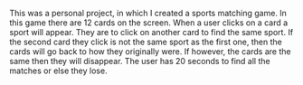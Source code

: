 This was a personal project, in which I created a sports matching game. In this game there are 12 cards on the screen. When a user clicks on a card a sport will appear. They are to click on another card to find the same sport. If the second card they click is not the same sport as the first one, then the cards will go back to how they originally were. If however, the cards are the same then they will disappear. The user has 20 seconds to find all the matches or else they lose.
